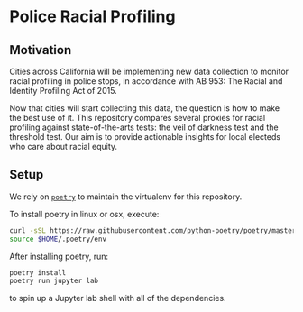 # Police Racial Profiling

## Motivation

Cities across California will be implementing new data collection to monitor racial profiling in police stops, in accordance with AB 953: The Racial and Identity Profiling Act of 2015.

Now that cities will start collecting this data, the question is how to make the best use of it. This repository compares several proxies for racial profiling against state-of-the-arts tests: the veil of darkness test and the threshold test. Our aim is to provide actionable insights for local electeds who care about racial equity.

## Setup

We rely on [`poetry`](https://python-poetry.org/) to maintain the virtualenv for this repository. 

To install poetry in linux or osx, execute:
```sh
curl -sSL https://raw.githubusercontent.com/python-poetry/poetry/master/get-poetry.py | python -
source $HOME/.poetry/env
```

After installing poetry, run:
```sh
poetry install
poetry run jupyter lab
```
to spin up a Jupyter lab shell with all of the dependencies.

